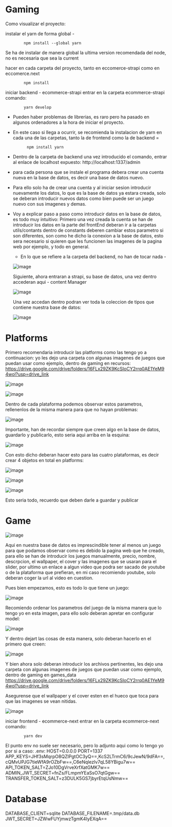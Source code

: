 # Gaming

Como visualizar el proyecto:

instalar el yarn de forma global - 

            npm install --global yarn

Se ha de instalar de manera global la ultima version recomendada del node, no es necesaria que sea la current

hacer en cada carpeta del proyecto, tanto en eccomerce-strapi como en eccomerce.next

            npm install

iniciar backend - ecommerce-strapi
entrar en la carpeta ecommerce-strapi
comando: 

            yarn develop

- Pueden haber problemas de librerias, es raro pero ha pasado en algunos ordenadores a la hora de iniciar el proyecto.
- En este caso si llega a ocurrir, se recomienda la instalacion de yarn en cada una de las carpetas, tanto la de frontend como la de backend = 

            npm install yarn 

- Dentro de la carpeta de backend una vez introducido el comando, entrar al enlace de localhost expuesto: http://localhost:1337/admin 
- para cada persona que se instale el programa debera crear una cuenta nueva en la base de datos, es decir una base de datos nuevo.
- Para ello solo ha de crear una cuenta y al iniciar sesion introducir nuevamente los datos, lo que es la base de datos ya estara creada, solo se deberan introducir nuevos datos como bien puede ser un juego nuevo con sus imagenes y demas.
  
- Voy a explicar paso a paso como introducir datos en la base de datos, es todo muy intuitivo:
  Primero una vez creada la cuenta se han de introducir los datos en la parte del frontEnd
  deberan ir a la carpetas utils/contants
  dentro de constants deberen cambiar estos parametro si son diferentes, son como he dicho la conexion a la base de datos, esto sera necesario si quieren que les funcionen las imagenes de la pagina web por ejemplo, y todo en general.
  - En lo que se refiere a la carpeta del backend, no han de tocar nada -
  
  ![image](https://github.com/sergicasanova/Gaming/assets/130445699/f781bd90-622b-401c-96ad-b2bf14070401)

  Siguiente, ahora entraran a strapi, su base de datos, una vez dentro accederan aqui - content Manager

  ![image](https://github.com/sergicasanova/Gaming/assets/130445699/a6262e87-0730-42c2-83dd-7b3692ddf9b5)

  Una vez accedan dentro podran ver toda la coleccion de tipos que contiene nuestra base de datos:

  ![image](https://github.com/sergicasanova/Gaming/assets/130445699/719e7743-1280-4231-9063-6867e2795fd5)

# Platforms

  Primero recomendaria introducir las platforms como las tengo yo a continuacion:
  yo les dejo una carpeta con algunas imagenes de juegos que puedan usar como ejemplo, dentro de gaming en recursos:
  https://drive.google.com/drive/folders/16FLx29ZK9KcSIoCY2rrq0AE1YeM94wol?usp=drive_link

  ![image](https://github.com/sergicasanova/Gaming/assets/130445699/f92ad04f-fe55-4dc5-a527-9779d5a348d1)

  ![image](https://github.com/sergicasanova/Gaming/assets/130445699/2bcc74a1-dd6c-4fff-821f-f467a88d2141)

  Dentro de cada plataforma podemos observar estos parametros, rellenenlos de la misma manera para que no hayan problemas:

  ![image](https://github.com/sergicasanova/Gaming/assets/130445699/ce10953a-8477-452b-8fe0-2084d2a40310)
  
  Importante, han de recordar siempre que creen algo en la base de datos, guardarlo y publicarlo, esto seria aqui arriba en la esquina:

  ![image](https://github.com/sergicasanova/Gaming/assets/130445699/581eb9f0-dfe5-4ee2-a7df-571a382456b7)

  Con esto dicho deberan hacer esto para las cuatro plataformas, es decir crear 4 objetos en total en platforms:

  ![image](https://github.com/sergicasanova/Gaming/assets/130445699/03aff5d6-cf36-4bf3-bfeb-27b161c8020b)

  ![image](https://github.com/sergicasanova/Gaming/assets/130445699/2e69ec7c-d2b7-45c3-81d6-659fcbbae0ea)

  ![image](https://github.com/sergicasanova/Gaming/assets/130445699/ed456de2-58e3-42d0-8304-2212bb019c33)

  Esto seria todo, recuerdo que deben darle a guardar y publicar

# Game 

  ![image](https://github.com/sergicasanova/Gaming/assets/130445699/88980962-8254-4d04-abcf-787c079d0520)

  Aqui en nuestra base de datos es imprescindible tener al menos un juego para que podamos observar como es debido la pagina web que he creado, para ello se han de introducir los juegos manualmente, precio, nombre, descrpcion, el wallpaper, el cover y las imagenes que se usaran para el slider, por ultimo un enlace a algun video que podra ser sacado de youtube o de   la plataforma que prefieran, en mi caso recomiendo youtube, solo deberan coger la url al video en cuestion.

  Pues bien empezamos, esto es todo lo que tiene un juego:

  ![image](https://github.com/sergicasanova/Gaming/assets/130445699/4c924b3f-348a-4204-80a7-658c7b12273e)

  Recomiendo ordenar los parametros del juego de la misma manera que lo tengo yo en esta imagen, para ello solo deberan apretar en configurar model:

  ![image](https://github.com/sergicasanova/Gaming/assets/130445699/b0d3cf9c-c3d5-4265-b065-8c8ca161ecb6)

  Y dentro dejart las cosas de esta manera, solo deberan hacerlo en el primero que creen:

  ![image](https://github.com/sergicasanova/Gaming/assets/130445699/f7045850-9ddb-4a28-9455-25a84b551daf)

  Y bien ahora solo deberan introducir los archivos pertinentes, les dejo una carpeta con algunas imagenes de juegos que puedan usar como ejemplo, dentro de gaming en games_data
  https://drive.google.com/drive/folders/16FLx29ZK9KcSIoCY2rrq0AE1YeM94wol?usp=drive_link

  Asegurense que el wallpaper y el cover esten en el hueco que toca para que las imagenes se vean nitidas.

  ![image](https://github.com/sergicasanova/Gaming/assets/130445699/1bde729e-7b22-4f7a-9f8a-2cbc81acdebf)


iniciar frontend - ecommerce-next
entrar en la carpeta ecommerce-next
comando: 

            yarn dev


El punto env no suele ser necesario, pero lo adjunto aqui como lo tengo yo por si a caso:
.env:
HOST=0.0.0.0
PORT=1337
APP_KEYS=JHf3sMqrpO8QZlPgtOC3yQ==,KcS2LTrmC6/9cJewN/9dFA==,cQMvUPJG7tieWfA9rOZbFw==,C6eNqlezlv7qL58YBigu7w==
API_TOKEN_SALT=ZJo10DgVrveXrfXatGMK7w==
ADMIN_JWT_SECRET=fnZs/FLmpmYEaSsO7qtGgw==
TRANSFER_TOKEN_SALT=z3DULK5GS7jbyrEtqUsNmw==
# Database
DATABASE_CLIENT=sqlite
DATABASE_FILENAME=.tmp/data.db
JWT_SECRET=JZWwFUYjmwzTgmK4IyEXqA==

